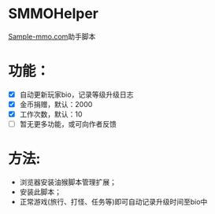 # SMMOHelper

[Sample-mmo.com](www.simple-mmo.com)助手脚本

# 功能：
- [x] 自动更新玩家bio，记录等级升级日志
- [x] 金币捐赠，默认：2000
- [x] 工作次数，默认：10
- [ ] 暂无更多功能，或可向作者反馈

# 方法:
- 浏览器安装油猴脚本管理扩展；
- 安装此脚本；
- 正常游戏(旅行、打怪、任务等)即可自动记录升级时间至bio中
